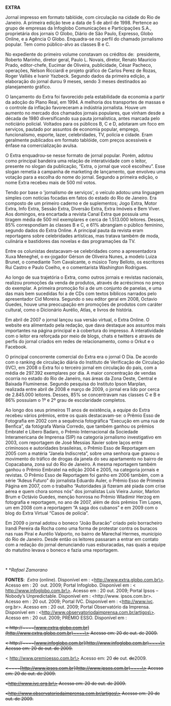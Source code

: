 **EXTRA**

Jornal impresso em formato tablóide, com circulação na cidade do Rio de
Janeiro. A primeira edição teve a data de 5 de abril de 1998. Pertence
ao grupo de empresas da Infoglobo Comunicações e Participações S.A.,
proprietária dos jornais O Globo, Diário de São Paulo, Expresso, Globo
Online, e a Agência O Globo. Enquadra-se no perfil do chamado jornalismo
popular. Tem como público-alvo as classes B e C.

No expediente do primeiro volume constavam os créditos de:  presidente,
Roberto Marinho, diretor geral, Paulo L. Novais, diretor, Renato
Mauricio Prado, editor-chefe, Eucimar de Oliveira, publicidade, César
Pacheco, operações, Nelson Ricciardi e projeto gráfico de Carlos Perez
de Rozas, Roger Valliés e Ivanir Yazbeck. Segundo dados da primeira
edição, a elaboração do jornal durou 9 meses, sendo 3 meses destinados
ao planejamento gráfico.

O lançamento do Extra foi favorecido pela estabilidade da economia a
partir da adoção do Plano Real, em 1994. A melhoria dos transportes de
massas e o controle da inflação favoreceram a indústria jornalista.
Houve um aumento no mercado dos chamados jornais populares, que vinham
desde a década de 1980 diversificando sua pauta jornalística, antes
marcada pelo noticiário policial. Voltados para os públicos B, C e D,
adotaram um foco em serviços, pautado por assuntos de economia popular,
emprego, funcionalismo, esporte, lazer, celebridades, TV, polícia e
cidade. Eram geralmente publicados em formato tablóide, com preços
acessíveis e ênfase na comercialização avulsa.

O Extra enquadrou-se nesse formato de jornal popular. Porém, adotou como
principal bandeira uma relação de interatividade com o leitor, presente
no slogan da publicação, “Extra, o jornal que você escolheu”. Esse
slogan remetia à campanha de marketing de lançamento, que envolveu uma
votação para a escolha do nome do jornal. Segundo a primeira edição, o
nome Extra recebeu mais de 500 mil votos.

Tendo por base o 'jornalismo de serviços', o veículo adotou uma
linguagem simples com notícias focadas em fatos do estado do Rio de
Janeiro. Era composto de um primeiro caderno e de suplementos; Jogo
Extra, Motor Extra, Info Extra, Sessão Extra, Diversão Extra, Extra
Imóveis e Bem Viver. Aos domingos, era encartada a revista Canal Extra
que possuía uma tiragem média de 500 mil exemplares e cerca de 1.513.000
leitores. Desses, 85% correspondiam às classes B e C, e 61% abrangiam o
público feminino, segundo dados do Extra Online. A principal pauta da
revista eram reportagens sobre celebridades artísticas, mas tratava
também de moda, culinária e bastidores das novelas e das programações da
TV.

Entre os colunistas destacavam-se celebridades como a apresentadora Xuxa
Meneghel, o ex-jogador Gérson de Oliveira Nunes, a modelo Luiza Brunet,
o comediante Tom Cavalcante, o músico Tony Belloto, os escritores Rui
Castro e Paulo Coelho, e o comentarista Washington Rodrigues.

Ao longo de sua trajetória o Extra, como outros jornais e revistas
nacionais, realizou promoções da venda de produtos, através de
acréscimos no preço do exemplar. A primeira promoção foi a de um
conjunto de panelas, e uma das mais bem sucedidas foi a de CDs com
textos bíblicos narrados pelo apresentador Cid Moreira. Segundo o seu
editor geral em 2008, Octavio Guedes, houve uma preocupação em promoções
de produtos com caráter cultural, como o Dicionário Aurélio, Atlas, e
livros de história.

Em abril de 2007 o jornal lançou sua versão virtual, o Extra Online. O
website era alimentado pela redação, que dava destaque aos assuntos mais
importantes na página principal e à cobertura do impresso. A
interatividade com o leitor era reforçada por meio de blogs, chats e
twitters e através de perfis do jornal criados em redes de
relacionamento, como o Orkut e o Facebook.

O principal concorrente comercial do Extra era o jornal O Dia. De acordo
com o ranking de circulação diária do Instituto de Verificação de
Circulação (IVC), em 2008 o Extra foi o terceiro jornal em circulação do
país, com a média de 297.392 exemplares por dia. A maior concentração de
vendas ocorria no estado do Rio de Janeiro, nas áreas da Zona Oeste,
Central e Baixada Fluminense. Segundo pesquisa do Instituto Ipson
Marplan, realizada entre abril de 2008 e março de 2009, o jornal era
lido por cerca de 2.845.000 leitores. Desses, 85% se concentravam nas
classes C e B e 86% possuíam o 1º e 2º grau de escolaridade completos.

Ao longo dos seus primeiros 11 anos de existência, a equipe do Extra
recebeu vários prêmios, entre os quais destacavam-se: o Prêmio Esso de
Fotografia em 2002 com a sequência fotográfica “Execução em uma rua de
Benfica”, da fotógrafa Wania Corredo, que também ganhou os prêmios
Embratel e Libero Badaro, o Prêmio Internacional da Sociedade
Interamericana de Imprensa (SIP) na categoria jornalismo investigativo
em 2003, com reportagem de José Messias Xavier sobre laços entre
criminosos e autoridades brasileiras, o Prêmio Esso de Reportagem em
2005 com a matéria “Janela Indiscreta”, sobre uma senhora que gravou o
movimento do tráfico de drogas da janela do seu apartamento no bairro de
Copacabana, zona sul do Rio de Janeiro. A mesma reportagem também ganhou
o Prêmio Embratel na edição 2004 e 2005, na categoria jornais e
revistas. O Prêmio Esso de Reportagem foi ganho em 2006 também, com a
série “Adeus Futuro” do jornalista Eduardo Auler, o Prêmio Esso de
Primeira Página em 2007, com o trabalho “Autoridades já fizeram até
piada com crise aérea e quem chora somos nós” dos jornalistas Luis
Vieira Junior, Marlon Brum e Octávio Guedes, menção honrosa no Prêmio
Wladimir Herzog em fotografia e reportagem, no ano de 2007, além de dois
prêmios Tim Lopes, um em 2008 com a reportagem “A saga dos cubanos” e em
2009 com o blog do Extra Virtual “Casos de polícia”.

Em 2009 o jornal adotou o boneco “João Buracão” criado pelo borracheiro
Irandi Pereira da Rocha como uma forma de protestar contra os buracos
nas ruas Piraí e Aurélio Valporto, no bairro de Marechal Hermes,
município do Rio de Janeiro. Desde então os leitores passaram a entrar
em contato com a redação do jornal denunciando ruas esburacadas, nas
quais a equipe do matutino levava o boneco e fazia uma reportagem.

 

* **Rafael Zamorano*

**FONTES**:  *Extra* (online). Disponível em :
\<http://www.extra.globo.com.br\>. Acesso em : 20  out. 2009; Portal
Infoglobo. Disponível em : \< http://www.infoglobo.com.br\>. Acesso em :
20 out. 2009; Portal Ipsos – Nobody’s Unpredictable. Disponível em :
\<http://www. ipsos.com.br\>. Acesso em : 20 out. 2009; Portal IVC.
Disponível em : \<http://www.ivc. org.br\>. Acesso em : 20 out. 2009;
Portal Observatório da Imprensa. Disponível em :
\<http://www.observatoriodaimprensa.com.br/artigos\>. Acesso em : 20
out. 2009; PRÊMIO ESSO. Disponível em :

~~\<
http://~~~~[www.extra.globo.com.br](http://www.extra.globo.com.br)~~~~\>
Acesso em: 20 de out. de 2009.~~

~~\<
http://~~~~[www.infoglobo.com.br](http://www.infoglobo.com.br)~~~~\>
Acesso em: 20 de out. de 2009.~~

\< http://www.premioesso.com.br\> Acesso em: 20 ~~de~~ out. ~~de~~2009.

~~\<~~~~[http://www.ipsos.com.br](http://www.ipsos.com.br)~~~~\> Acesso
em: 20 de out. de 2009.~~

~~\<http://www.ivc.org.br\> Acesso em: 20 de out. de 2009.~~

~~\<http://www.observatoriodaimprensa.com.br/artigos\> Acesso em: 20 de
out. de 2009.~~

 

 
